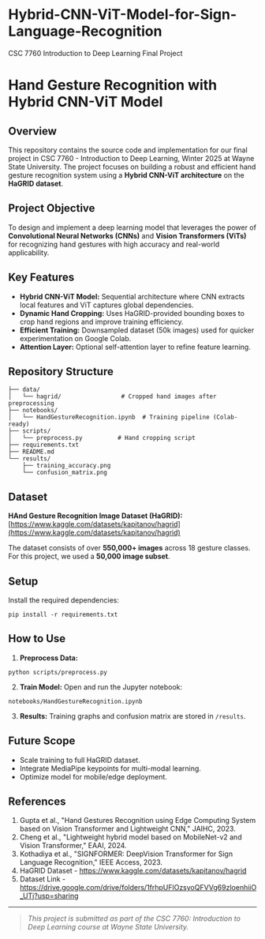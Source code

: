 # Hybrid-CNN-ViT-Model-for-Sign-Language-Recognition

CSC 7760 Introduction to Deep Learning Final Project

# Hand Gesture Recognition with Hybrid CNN-ViT Model

## Overview

This repository contains the source code and implementation for our final project in CSC 7760 - Introduction to Deep Learning, Winter 2025 at Wayne State University. The project focuses on building a robust and efficient hand gesture recognition system using a **Hybrid CNN-ViT architecture** on the **HaGRID dataset**.

## Project Objective

To design and implement a deep learning model that leverages the power of **Convolutional Neural Networks (CNNs)** and **Vision Transformers (ViTs)** for recognizing hand gestures with high accuracy and real-world applicability.

## Key Features

- **Hybrid CNN-ViT Model:** Sequential architecture where CNN extracts local features and ViT captures global dependencies.
- **Dynamic Hand Cropping:** Uses HaGRID-provided bounding boxes to crop hand regions and improve training efficiency.
- **Efficient Training:** Downsampled dataset (50k images) used for quicker experimentation on Google Colab.
- **Attention Layer:** Optional self-attention layer to refine feature learning.

## Repository Structure

```
├── data/
│   └── hagrid/                 # Cropped hand images after preprocessing
├── notebooks/
│   └── HandGestureRecognition.ipynb  # Training pipeline (Colab-ready)
├── scripts/
│   └── preprocess.py          # Hand cropping script
├── requirements.txt
├── README.md
└── results/
    ├── training_accuracy.png
    └── confusion_matrix.png
```

## Dataset

**HAnd Gesture Recognition Image Dataset (HaGRID):**
[https://www.kaggle.com/datasets/kapitanov/hagrid](https://www.kaggle.com/datasets/kapitanov/hagrid)

The dataset consists of over **550,000+ images** across 18 gesture classes. For this project, we used a **50,000 image subset**.

## Setup

Install the required dependencies:

```
pip install -r requirements.txt
```

## How to Use

1. **Preprocess Data:**

```
python scripts/preprocess.py
```

2. **Train Model:**
   Open and run the Jupyter notebook:

```
notebooks/HandGestureRecognition.ipynb
```

3. **Results:**
   Training graphs and confusion matrix are stored in `/results`.

## Future Scope

- Scale training to full HaGRID dataset.
- Integrate MediaPipe keypoints for multi-modal learning.
- Optimize model for mobile/edge deployment.

## References

1. Gupta et al., "Hand Gestures Recognition using Edge Computing System based on Vision Transformer and Lightweight CNN," JAIHC, 2023.
2. Cheng et al., "Lightweight hybrid model based on MobileNet-v2 and Vision Transformer," EAAI, 2024.
3. Kothadiya et al., "SIGNFORMER: DeepVision Transformer for Sign Language Recognition," IEEE Access, 2023.
4. HaGRID Dataset - https://www.kaggle.com/datasets/kapitanov/hagrid
5. Dataset Link - https://drive.google.com/drive/folders/1frhpUFlOzsyoQFVVg69zloenhiiO_UTj?usp=sharing

---

> _This project is submitted as part of the CSC 7760: Introduction to Deep Learning course at Wayne State University._
